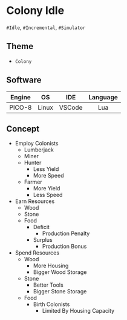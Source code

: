 # Colony Idle
`#Idle`, `#Incremental`, `#Simulator`
## Theme
- `Colony`
## Software
|Engine|OS|IDE|Language|
|:-:|:-:|:-:|:-:|
|PICO-8|Linux|VSCode|Lua|
## Concept
- Employ Colonists
	- Lumberjack
	- Miner
	- Hunter
		- Less Yield
		- More Speed
	- Farmer
		- More Yield
		- Less Speed
- Earn Resources
	- Wood
	- Stone
	- Food
		- Deficit
			- Production Penalty
		- Surplus
			- Production Bonus
- Spend Resources
	- Wood
		- More Housing
		- Bigger Wood Storage
	- Stone
		- Better Tools
		- Bigger Stone Storage
	- Food
		- Birth Colonists
			- Limited By Housing Capacity